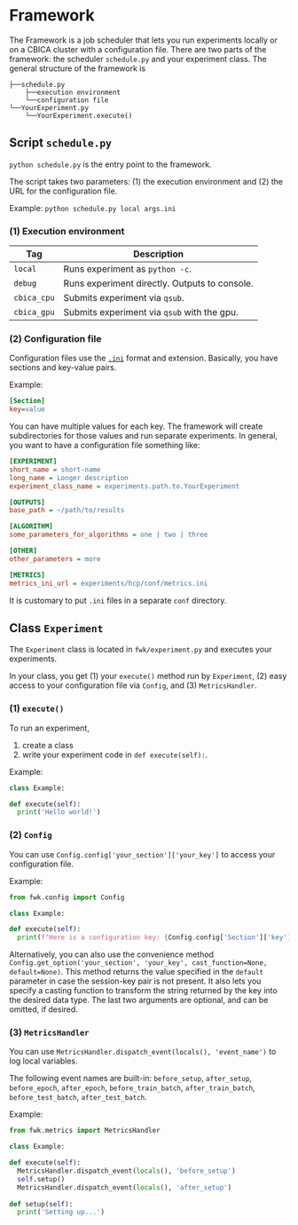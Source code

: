 # Framework

The Framework is a job scheduler that lets you run experiments locally or on a CBICA cluster with a configuration file. There are two parts of the framework: the scheduler `schedule.py` and your experiment class. The general structure of the framework is
```
├──schedule.py
    ├──execution environment
    └──configuration file
└──YourExperiment.py
    └──YourExperiment.execute()
```

## Script `schedule.py`

`python schedule.py` is the entry point to the framework.

The script takes two parameters: (1) the execution environment and (2) the URL for the configuration file.

Example: `python schedule.py local args.ini`

### (1) Execution environment

| Tag         | Description |
|-------------|-------------|
| `local`     | Runs experiment as `python -c`. |
| `debug`     | Runs experiment directly. Outputs to console. |
| `cbica_cpu` | Submits experiment via `qsub`. |
| `cbica_gpu` | Submits experiment via `qsub` with the gpu. |

### (2) Configuration file

Configuration files use the [`.ini`](https://en.wikipedia.org/wiki/INI_file) format and extension. Basically, you have sections and key-value pairs.

Example:
``` ini
[Section]
key=value
```

You can have multiple values for each key. The framework will create subdirectories for those values and run separate experiments. In general, you want to have a configuration file something like:
``` ini
[EXPERIMENT]
short_name = short-name
long_name = Longer description
experiment_class_name = experiments.path.to.YourExperiment

[OUTPUTS]
base_path = ~/path/to/results

[ALGORITHM]
some_parameters_for_algorithms = one | two | three

[OTHER]
other_parameters = more

[METRICS]
metrics_ini_url = experiments/hcp/conf/metrics.ini
```

It is customary to put `.ini` files in a separate `conf` directory.

## Class `Experiment`

The `Experiment` class is located in `fwk/experiment.py` and executes your experiments.

In your class, you get (1) your `execute()` method run by `Experiment`, (2) easy access to your configuration file via `Config`, and (3) `MetricsHandler`.

### (1) `execute()`

To run an experiment,
1. create a class
2. write your experiment code in `def execute(self):`.

Example:
``` python
class Example:

def execute(self):
  print('Hello world!')
```

### (2) `Config`

You can use `Config.config['your_section']['your_key']` to access your configuration file.

Example:
``` python
from fwk.config import Config

class Example:

def execute(self):
  print(f"Here is a configuration key: {Config.config['Section']['key']}")
```

Alternatively, you can also use the convenience method `Config.get_option('your_section', 'your_key', cast_function=None, default=None)`. This method returns the value specified in the `default` parameter in case the session-key pair is not present. It also lets you specify a casting function to transform the string returned by the key into the desired data type. The last two arguments are optional, and can be omitted, if desired.

### (3) `MetricsHandler`

You can use `MetricsHandler.dispatch_event(locals(), 'event_name')` to log local variables.

The following event names are built-in: `before_setup`, `after_setup`, `before_epoch`, `after_epoch`, `before_train_batch`, `after_train_batch`, `before_test_batch`, `after_test_batch`.

Example:
``` python
from fwk.metrics import MetricsHandler

class Example:

def execute(self):
  MetricsHandler.dispatch_event(locals(), 'before_setup')
  self.setup()
  MetricsHandler.dispatch_event(locals(), 'after_setup')
  
def setup(self):
  print('Setting up...')
```
